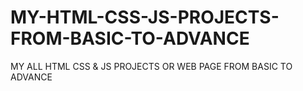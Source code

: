 # MY-HTML-CSS-JS-PROJECTS-FROM-BASIC-TO-ADVANCE
MY ALL HTML CSS &amp; JS PROJECTS OR WEB PAGE FROM BASIC TO ADVANCE
